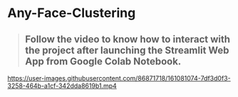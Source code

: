 # Any-Face-Clustering

> ## **Follow the video to know how to interact with the project after launching the Streamlit Web App from Google Colab Notebook.**

https://user-images.githubusercontent.com/86871718/161081074-7df3d0f3-3258-464b-a1cf-342dda8619b1.mp4
